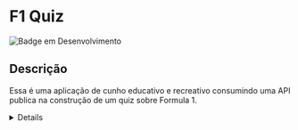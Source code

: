 # F1 Quiz

![Badge em Desenvolvimento](http://img.shields.io/static/v1?label=STATUS&message=EM%20DESENVOLVIMENTO&color=GREEN&style=for-the-badge)

## Descrição

Essa é uma aplicação de cunho educativo e recreativo consumindo uma API publica na construção de um quiz sobre Formula 1.

<details>

  ![Description](https://github.com/alexomantovani/f1_quiz/blob/main/lib/assets/iphone_F1_Quiz.gif=250x250)

</details>



